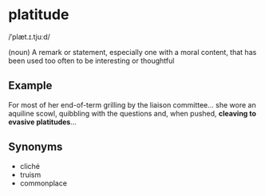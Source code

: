 # platitude

/ˈplæt.ɪ.tjuːd/

(noun) A remark or statement, especially one with a moral content, that has been used too often to be interesting or thoughtful

## Example

For most of her end-of-term grilling by the liaison committee... she wore an aquiline scowl, quibbling with the questions and, when pushed, **cleaving to evasive platitudes**...

## Synonyms

+ cliché
+ truism
+ commonplace

